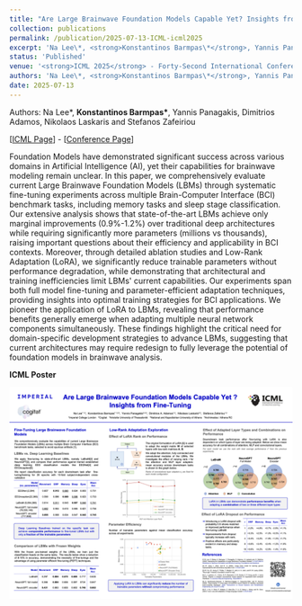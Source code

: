 ```yaml
---
title: "Are Large Brainwave Foundation Models Capable Yet? Insights from Fine-tuning"
collection: publications
permalink: /publication/2025-07-13-ICML-icml2025
excerpt: 'Na Lee\*, <strong>Konstantinos Barmpas\*</strong>, Yannis Panagakis, Dimitrios Adamos, Nikolaos Laskaris and Stefanos Zafeiriou - [[Paper](https://arxiv.org/pdf/2507.01196)] [[Poster](https://www.barmpas.com/publication/2025-07-13-ICML-icml2025)] '
status: 'Published'
venue: '<strong>ICML 2025</strong> - Forty-Second International Conference on Machine Learning' 
authors: 'Na Lee\*, <strong>Konstantinos Barmpas\*</strong>, Yannis Panagakis, Dimitrios Adamos, Nikolaos Laskaris and Stefanos Zafeiriou'
date: 2025-07-13
---
```


Authors: Na Lee\*, <strong>Konstantinos Barmpas\*</strong>, Yannis Panagakis, Dimitrios Adamos, Nikolaos Laskaris and Stefanos Zafeiriou

[[ICML Page](https://icml.cc/virtual/2025/poster/45713)] - [[Conference Page](https://icml.cc/)]

Foundation Models have demonstrated significant success across various domains in Artificial Intelligence (AI), yet their capabilities for brainwave modeling remain unclear. In this paper, we comprehensively evaluate current Large Brainwave Foundation Models (LBMs) through systematic fine-tuning experiments across multiple Brain-Computer Interface (BCI) benchmark tasks, including memory tasks and sleep stage classification. Our extensive analysis shows that state-of-the-art LBMs achieve only marginal improvements (0.9\%-1.2\%) over traditional deep architectures while requiring significantly more parameters (millions vs thousands), raising important questions about their efficiency and applicability in BCI contexts. Moreover, through detailed ablation studies and Low-Rank Adaptation (LoRA), we significantly reduce trainable parameters without performance degradation, while demonstrating that architectural and training inefficiencies limit LBMs' current capabilities. Our experiments span both full model fine-tuning and parameter-efficient adaptation techniques, providing insights into optimal training strategies for BCI applications. We pioneer the application of LoRA to LBMs, revealing that performance benefits generally emerge when adapting multiple neural network components simultaneously. These findings highlight the critical need for domain-specific development strategies to advance LBMs, suggesting that current architectures may require  redesign to fully leverage the potential of foundation models in brainwave analysis.

**ICML Poster**

![](../images/pub_icml_2025/icml_poster_2025.png)
